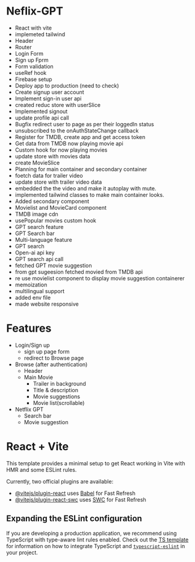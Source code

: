 # Neflix-GPT
- React with vite
- implemeted tailwind
- Header
- Router
- Login Form
- Sign up Fprm
- Form validation
- useRef hook
- Firebase setup
- Deploy app to production (need to check)
- Create signup user account
- Implement sign-in user api
- created reduc store with userSlice
- Implemented signout
- update profile api call
- Bugfix redirect user to page as per their loggedIn status
- unsubscribed to the onAuthStateChange callback
- Register for TMDB, create app and get access token
- Get data from TMDB now playing movie api
- Custom hook for now playing movies
- update store with movies data
- create MovieSlice
- Planning for main container and secondary container
- foetch data for trailer video
- update store with trailer video data
- embedded the the video and make it autoplay with mute.
- implemented tailwind classes to make main container looks.
- Added secondary component
- Movielist and MovieCard component
- TMDB image cdn
- usePopular movies custom hook
- GPT search feature
- GPT Search bar
- Multi-language feature
- GPT search
- Open-ai api key
- GPT search api call
- fetched GPT movie suggestion
- from gpt sugeesion fetched movied from TMDB api
- re use movielist component to display movie suggestion containerer
- memoization
- multilingual support
- added env file
- made website responsive

# Features
  - Login/Sign up
    -  sign up page form
    - redirect to Browse page
  - Browse (after authentication)
    - Header
    - Main Movie
      - Trailer in background
      - Title & description
      - Movie suggestions
      - Movie list(scrollable)
- Netflix GPT
    - Search bar
    - Movie suggestion



























# React + Vite

This template provides a minimal setup to get React working in Vite with HMR and some ESLint rules.

Currently, two official plugins are available:

- [@vitejs/plugin-react](https://github.com/vitejs/vite-plugin-react/blob/main/packages/plugin-react) uses [Babel](https://babeljs.io/) for Fast Refresh
- [@vitejs/plugin-react-swc](https://github.com/vitejs/vite-plugin-react/blob/main/packages/plugin-react-swc) uses [SWC](https://swc.rs/) for Fast Refresh

## Expanding the ESLint configuration

If you are developing a production application, we recommend using TypeScript with type-aware lint rules enabled. Check out the [TS template](https://github.com/vitejs/vite/tree/main/packages/create-vite/template-react-ts) for information on how to integrate TypeScript and [`typescript-eslint`](https://typescript-eslint.io) in your project.
